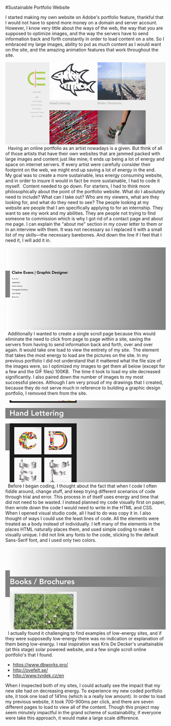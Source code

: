 #Sustainable Portfolio Website

I started making my own website on Adobe's portfolio feature, thankful that I would not have to spend more money on a domain and server account. However, I know very little about the ways of the web, the way that you are supposed to optimize images, and the way the servers have to send information back and forth constantly in order to load content on a site. So I embraced my large images, ability to put as much content as I would want on the site, and the amazing animation features that work throughout the site. 

![Original portfolio website](Original_Website.jpg)
 
Having an online portfolio as an artist nowadays is a given. But think of all of those artists that have their own websites that are jammed packed with large images and content just like mine; it ends up being a lot of energy and space on internet servers. If every artist were carefully consider their footprint on the web, we might end up saving a lot of energy in the end. 
 
My goal was to create a more sustainable, less energy consuming website, and in order to insure it would in fact be more sustainable, I had to code it myself.  Content needed to go down. For starters, I had to think more philosophically about the point of the portfolio website. What do I absolutely need to include? What can I take out? Who are my viewers, what are they looking for, and what do they need to see? The people looking at my website are people that I am specifically applying to for an internship. They want to see my work and my abilities. They are people not trying to find someone to commission which is why I got rid of a contact page and about me page. I can explain the "about me" section in my cover letter to them or in an interview with them. It was not necessary so I replaced it with a small list of my skills—the necessary barebones. And down the line if I feel that I need it, I will add it in. 

![Portfolio website](Title_Portfolio.jpg)
 
Additionally I wanted to create a single scroll page because this would eliminate the need to click from page to page within a site, saving the servers from having to send information back and forth, over and over again. It would take one load to view the entirety of my site.  The element that takes the most energy to load are the pictures on the site. In my previous portfolio I did not understand that it mattered what the file size of the images were, so I optimized my images to get them all below (except for a few and the GIF files) 100KB.  The time it took to load my site decreased significantly. I also paired down the number of images to my most successful pieces. Although I am very proud of my drawings that I created, because they do not serve much in reference to building a graphic design portfolio, I removed them from the site. 

![Portfolio website](Portfolio_website.jpg)
 
Before I began coding, I thought about the fact that when I code I often fiddle around, change stuff, and keep trying different scenarios of code through trial and error. This process in of itself uses energy and time that did not need to be wasted. I instead planned my code visually first on paper, then wrote down the code I would need to write in the HTML and CSS. When I opened visual studio code, all I had to do was copy it in. I also thought of ways I could use the least lines of code. All the elements were treated as a body instead of individually. I left many of the elements in the places HTML naturally places them, and used simple coding to make it visually unique. I did not link any fonts to the code, sticking to the default Sans-Serif font, and I used only two colors. 

![Portfolio website](Portfolio_website1.jpg)
 
I actually found it challenging to find examples of low-energy sites, and if they were supposedly low-energy there was no indication or explanation of them being low-energy. I real inspiration was Kris De Decker's unattainable (at this stage) solar powered website, and a few single scroll online portfolio's that I found.

* https://www.dbworks.pro/ 
* http://ovefelt.se/
* http://www.tvrdek.cz/en 

When I inspected both of my sites, I could actually see the impact that my new site had on decreasing energy. To experience my new coded portfolio site, it took one load of 141ms (which is a really low amount). In order to load my previous website, it took 700-900ms per click, and there are seven different pages to load to view all of the content. Though this project may seem minutely impactful in the grand scheme of sustainability, if everyone were take this approach, it would make a large scale difference.



